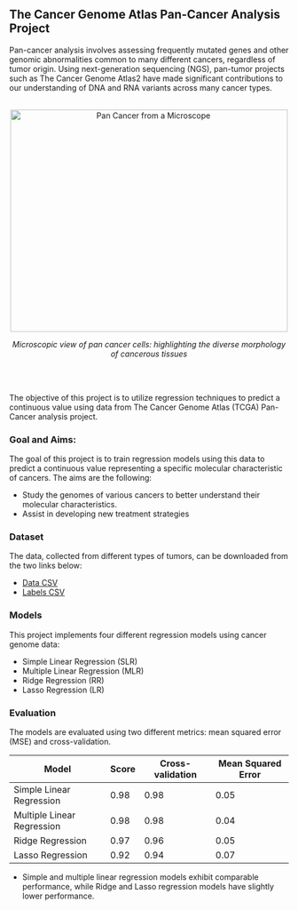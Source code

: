 ## The Cancer Genome Atlas Pan-Cancer Analysis Project

Pan-cancer analysis involves assessing frequently mutated genes and other genomic abnormalities common to many different cancers, regardless of tumor origin. Using next-generation sequencing (NGS), pan-tumor projects such as The Cancer Genome Atlas2 have made significant contributions to our understanding of DNA and RNA variants across many cancer types.
<br><br>
<div align="center">
  <img src="https://drive.google.com/uc?id=1wyCTVxiPnUHJXHJ24RR5Qr5kGfHEL-D0" alt="Pan Cancer from a Microscope" width="500" height="400">
  <p><em>Microscopic view of pan cancer cells: highlighting the diverse morphology of cancerous tissues</em></p>
</div>
<br><br>


The objective of this project is to utilize regression techniques to predict a continuous value using data from The Cancer Genome Atlas (TCGA) Pan-Cancer analysis project. 

### Goal and Aims:
The goal of this project is to train regression models using this data to predict a continuous value representing a specific molecular characteristic of cancers. The aims are the following:
- Study the genomes of various cancers to better understand their molecular characteristics.
- Assist in developing new treatment strategies


### Dataset
The data, collected from different types of tumors, can be downloaded from the two links below:
- <a href="https://perso.univ-rennes1.fr/valerie.monbet/MachineLearning/TCGA-PANCAN-HiSeq-801x20531/data.csv">Data CSV</a>
- <a href="https://perso.univ-rennes1.fr/valerie.monbet/MachineLearning/TCGA-PANCAN-HiSeq-801x20531/labels.csv">Labels CSV</a>


### Models
This project implements four different regression models using cancer genome data:
- Simple Linear Regression (SLR)
- Multiple Linear Regression (MLR)
- Ridge Regression (RR)
- Lasso Regression (LR)

### Evaluation
The models are evaluated using two different metrics: mean squared error (MSE) and cross-validation. 

| Model                    | Score | Cross-validation | Mean Squared Error                  |
|--------------------------|-------|------------------|-------------------------------------|
| Simple Linear Regression | 0.98  | 0.98             | 0.05                                |
| Multiple Linear Regression | 0.98  | 0.98             | 0.04         |
| Ridge Regression         | 0.97  | 0.96             | 0.05         |
| Lasso Regression         | 0.92  | 0.94             | 0.07         |


- Simple and multiple linear regression models exhibit comparable performance, while Ridge and Lasso regression models have slightly lower performance.
